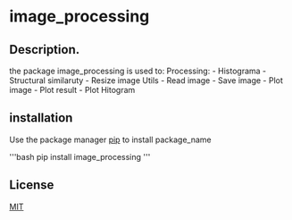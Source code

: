 # image_processing

## Description.
the package image_processing is used to:
    Processing:
        - Histograma
        - Structural similaruty
        - Resize image
    Utils
        - Read image
        - Save image
        - Plot image
        - Plot result
        - Plot Hitogram

## installation 

Use the package manager [pip](https://pip.pypa.io/en/stable/) to install package_name

'''bash
pip install image_processing
'''


## License
[MIT](https://choosealicense.com/licenses/mit/)
